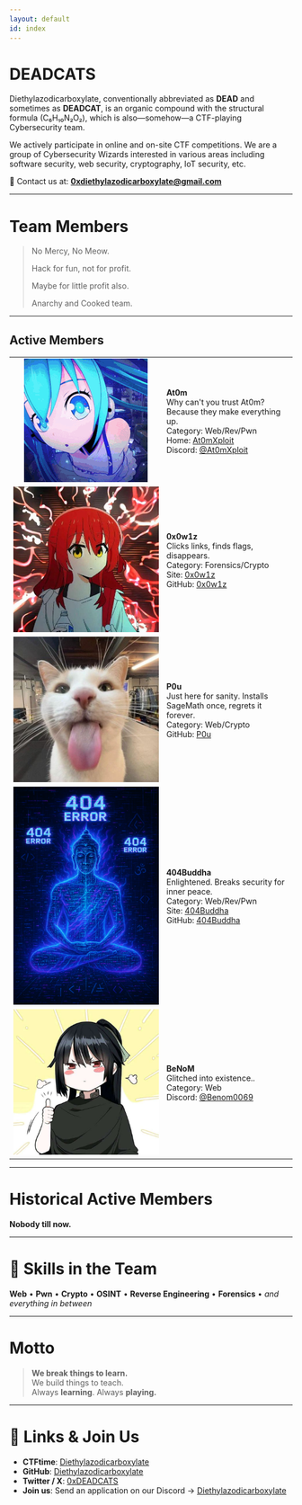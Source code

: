 ```yaml
---
layout: default
id: index
---
```


# DEADCATS

Diethylazodicarboxylate, conventionally abbreviated as **DEAD** and sometimes as **DEADCAT**, is an organic compound with the structural formula (C₆H₁₀N₂O₂), which is also—somehow—a CTF-playing Cybersecurity team.

We actively participate in online and on-site CTF competitions. We are a group of Cybersecurity Wizards interested in various areas including software security, web security, cryptography, IoT security, etc.

📧 Contact us at: **0xdiethylazodicarboxylate@gmail.com**

---

# Team Members

> No Mercy, No Meow.  
>
> Hack for fun, not for profit.
>
> Maybe for little profit also.
>
> Anarchy and Cooked team.

---

## Active Members

|  |  |
|:--:|:--|
| <img src="assets/profile/at0m.gif" class="profile-image" alt="At0m" /> | **At0m**<br>Why can't you trust At0m? Because they make everything up.<br>Category: Web/Rev/Pwn<br>Home: [At0mXploit](//github.com/At0mXploit)<br>Discord: [@At0mXploit](//discord.com) |
| <img src="assets/profile/0x0w1z.png" class="profile-image" alt="0x0w1z" /> | **0x0w1z**<br>Clicks links, finds flags, disappears.<br>Category: Forensics/Crypto<br>Site: [0x0w1z](//0x0w1z.github.io/)<br>GitHub: [0x0w1z](//github.com/0x0w1z) |
| <img src="assets/profile/p0u.png" class="profile-image" alt="P0u" /> | **P0u**<br>Just here for sanity. Installs SageMath once, regrets it forever.<br>Category: Web/Crypto<br>GitHub: [P0u](//github.com/NidanPoudel) |
| <img src="assets/profile/404buddha.png" class="profile-image" alt="404Buddha" /> | **404Buddha**<br>Enlightened. Breaks security for inner peace.<br>Category: Web/Rev/Pwn<br>Site: [404Buddha](https://rhythmkafle.github.io/)<br>GitHub: [404Buddha](//github.com/rhythmkafle) |
| <img src="assets/profile/benom.png" class="profile-image" alt="BeNoM" /> | **BeNoM**<br>Glitched into existence..<br>Category: Web<br>Discord: [@Benom0069](//discord.com) |

---

# Historical Active Members

 **Nobody till now.**

---

# 🧠 Skills in the Team

**Web** • **Pwn** • **Crypto** • **OSINT** • **Reverse Engineering** • **Forensics** • *and everything in between*

---

# Motto

> **We break things to learn.**  
> We build things to teach.  
> Always **learning**. Always **playing.**

---

# 🔗 Links & Join Us

- **CTFtime**: [Diethylazodicarboxylate](https://ctftime.org/team/367609)  
- **GitHub**: [Diethylazodicarboxylate](https://github.com/Diethylazodicarboxylate)  
- **Twitter / X**: [0xDEADCATS](https://x.com/0xdeadcats)  
- **Join us**: Send an application on our Discord → [Diethylazodicarboxylate](https://discord.gg/nzNcrpyzwf)
